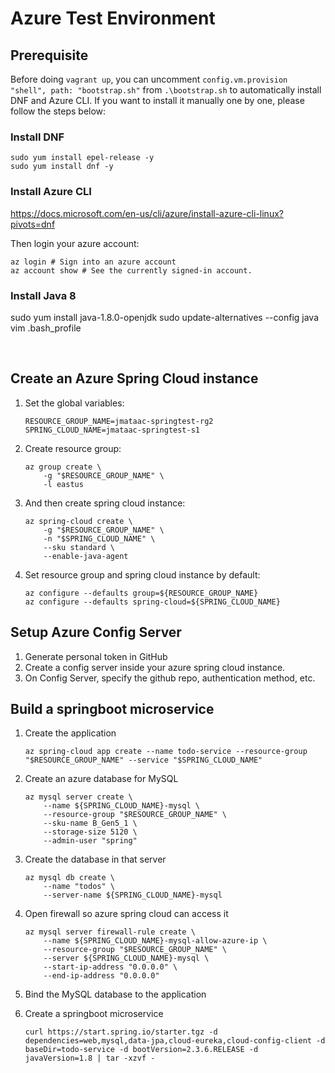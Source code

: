 # Azure Test Environment

## Prerequisite


Before doing `vagrant up`, you can uncomment `config.vm.provision "shell", path: "bootstrap.sh"` from `.\bootstrap.sh` to automatically install DNF and Azure CLI. If you want to install it manually one by one, please follow the steps below:


### Install DNF

```
sudo yum install epel-release -y
sudo yum install dnf -y
```


### Install Azure CLI

https://docs.microsoft.com/en-us/cli/azure/install-azure-cli-linux?pivots=dnf

Then login your azure account:

```
az login # Sign into an azure account
az account show # See the currently signed-in account.
```


### Install Java 8

sudo yum install java-1.8.0-openjdk
sudo update-alternatives --config java
vim .bash_profile



<BR>

## Create an Azure Spring Cloud instance

1. Set the global variables:

    ```
    RESOURCE_GROUP_NAME=jmataac-springtest-rg2
    SPRING_CLOUD_NAME=jmataac-springtest-s1
    ```

2. Create resource group:
    ```
    az group create \
        -g "$RESOURCE_GROUP_NAME" \
        -l eastus
    ```

3. And then create spring cloud instance:
    ```
    az spring-cloud create \
        -g "$RESOURCE_GROUP_NAME" \
        -n "$SPRING_CLOUD_NAME" \
        --sku standard \
        --enable-java-agent
    ```

3. Set resource group and spring cloud instance by default:

    ```
    az configure --defaults group=${RESOURCE_GROUP_NAME}
    az configure --defaults spring-cloud=${SPRING_CLOUD_NAME}
    ```


## Setup Azure Config Server

1. Generate personal token in GitHub
2. Create a config server inside your azure spring cloud instance.
3. On Config Server, specify the github repo, authentication method, etc.


## Build a springboot microservice

1. Create the application

    `az spring-cloud app create --name todo-service --resource-group "$RESOURCE_GROUP_NAME" --service "$SPRING_CLOUD_NAME"`

2. Create an azure database for MySQL

    ```
    az mysql server create \
        --name ${SPRING_CLOUD_NAME}-mysql \
        --resource-group "$RESOURCE_GROUP_NAME" \
        --sku-name B_Gen5_1 \
        --storage-size 5120 \
        --admin-user "spring"
    ```

3. Create the database in that server

    ```
    az mysql db create \
        --name "todos" \
        --server-name ${SPRING_CLOUD_NAME}-mysql
    ```

4. Open firewall so azure spring cloud can access it

    ```
    az mysql server firewall-rule create \
        --name ${SPRING_CLOUD_NAME}-mysql-allow-azure-ip \
        --resource-group "$RESOURCE_GROUP_NAME" \
        --server ${SPRING_CLOUD_NAME}-mysql \
        --start-ip-address "0.0.0.0" \
        --end-ip-address "0.0.0.0"
    ```

5. Bind the MySQL database to the application

6. Create a springboot microservice

    `curl https://start.spring.io/starter.tgz -d dependencies=web,mysql,data-jpa,cloud-eureka,cloud-config-client -d baseDir=todo-service -d bootVersion=2.3.6.RELEASE -d javaVersion=1.8 | tar -xzvf -`

